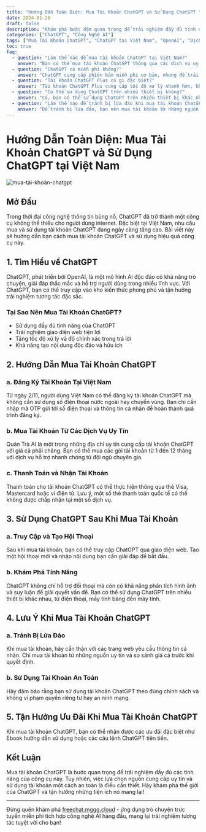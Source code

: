 ```yaml
---
title: "Hướng Dẫn Toàn Diện: Mua Tài Khoản ChatGPT và Sử Dụng ChatGPT tại Việt Nam"
date: 2024-01-20
draft: false
description: "Khám phá bước đệm quan trọng để trải nghiệm đầy đủ tính năng của ChatGPT: hướng dẫn chi tiết cách mua và sử dụng tài khoản ChatGPT tại Việt Nam."
categories: ["ChatGPT", "Công Nghệ AI"]
tags: ["Mua Tài Khoản ChatGPT", "ChatGPT tại Việt Nam", "OpenAI", "Dịch Vụ ChatGPT", "Tài Khoản ChatGPT"]
toc: true
faq:
  - question: "Làm thế nào để mua tài khoản ChatGPT tại Việt Nam?"
    answer: "Bạn có thể mua tài khoản ChatGPT thông qua các dịch vụ uy tín như Quán Trà AI hoặc đăng ký trực tiếp từ OpenAI."
  - question: "ChatGPT có miễn phí không?"
    answer: "ChatGPT cung cấp phiên bản miễn phí cơ bản, nhưng để trải nghiệm đầy đủ, bạn có thể mua gói ChatGPT Plus hoặc tài khoản từ các dịch vụ khác."
  - question: "Tài khoản ChatGPT Plus có gì đặc biệt?"
    answer: "Tài khoản ChatGPT Plus cung cấp tốc độ xử lý nhanh hơn, khả năng truy cập ưu tiên và các tính năng nâng cao khác."
  - question: "Có thể sử dụng ChatGPT trên nhiều thiết bị không?"
    answer: "Có, bạn có thể sử dụng ChatGPT trên nhiều thiết bị khác nhau, từ điện thoại đến máy tính, mà không giới hạn số lượng."
  - question: "Làm thế nào để tránh bị lừa đảo khi mua tài khoản ChatGPT?"
    answer: "Để tránh bị lừa đảo, bạn nên mua tài khoản từ những nguồn uy tín và so sánh giá cả trước khi quyết định mua."
---
```



# Hướng Dẫn Toàn Diện: Mua Tài Khoản ChatGPT và Sử Dụng ChatGPT tại Việt Nam
![mua-tài-khoản-chatgpt](/img/012011.png)

## Mở Đầu

Trong thời đại công nghệ thông tin bùng nổ, ChatGPT đã trở thành một công cụ không thể thiếu cho người dùng internet. Đặc biệt tại Việt Nam, nhu cầu mua và sử dụng tài khoản ChatGPT đang ngày càng tăng cao. Bài viết này sẽ hướng dẫn bạn cách mua tài khoản ChatGPT và sử dụng hiệu quả công cụ này.

## 1. Tìm Hiểu về ChatGPT

ChatGPT, phát triển bởi OpenAI, là một mô hình AI độc đáo có khả năng trò chuyện, giải đáp thắc mắc và hỗ trợ người dùng trong nhiều lĩnh vực. Với ChatGPT, bạn có thể truy cập vào kho kiến thức phong phú và tận hưởng trải nghiệm tương tác đặc sắc.

### Tại Sao Nên Mua Tài Khoản ChatGPT?

- Sử dụng đầy đủ tính năng của ChatGPT
- Trải nghiệm giao diện web tiện lợi
- Tăng tốc độ xử lý và độ chính xác trong trả lời
- Khả năng tạo nội dung độc đáo và hữu ích

## 2. Hướng Dẫn Mua Tài Khoản ChatGPT

### a. Đăng Ký Tài Khoản Tại Việt Nam

Từ ngày 2/11, người dùng Việt Nam có thể đăng ký tài khoản ChatGPT mà không cần sử dụng số điện thoại nước ngoài hay chuyển vùng. Bạn chỉ cần nhập mã OTP gửi tới số điện thoại và thông tin cá nhân để hoàn thành quá trình đăng ký.

### b. Mua Tài Khoản Từ Các Dịch Vụ Uy Tín

Quán Trà AI là một trong những địa chỉ uy tín cung cấp tài khoản ChatGPT với giá cả phải chăng. Bạn có thể mua các gói tài khoản từ 1 đến 12 tháng với dịch vụ hỗ trợ nhanh chóng từ đội ngũ chuyên gia.

### c. Thanh Toán và Nhận Tài Khoản

Thanh toán cho tài khoản ChatGPT có thể thực hiện thông qua thẻ Visa, Mastercard hoặc ví điện tử. Lưu ý, một số thẻ thanh toán quốc tế có thể không được chấp nhận tại một số dịch vụ.

## 3. Sử Dụng ChatGPT Sau Khi Mua Tài Khoản

### a. Truy Cập và Tạo Hội Thoại

Sau khi mua tài khoản, bạn có thể truy cập ChatGPT qua giao diện web. Tạo một hội thoại mới và nhập nội dung bạn cần giải đáp để bắt đầu.

### b. Khám Phá Tính Năng

ChatGPT không chỉ hỗ trợ đối thoại mà còn có khả năng phân tích hình ảnh và suy luận để giải quyết vấn đề. Bạn có thể sử dụng ChatGPT trên nhiều thiết bị khác nhau, từ điện thoại, máy tính bảng đến máy tính.

## 4. Lưu Ý Khi Mua Tài Khoản ChatGPT

### a. Tránh Bị Lừa Đảo

Khi mua tài khoản, hãy cẩn thận với các trang web yêu cầu thông tin cá nhân. Chỉ mua tài khoản từ những nguồn uy tín và so sánh giá cả trước khi quyết định.

### b. Sử Dụng Tài Khoản An Toàn

Hãy đảm bảo rằng bạn sử dụng tài khoản ChatGPT theo đúng chính sách và không vi phạm quyền riêng tư hay an ninh mạng.

## 5. Tận Hưởng Ưu Đãi Khi Mua Tài Khoản ChatGPT

Khi mua tài khoản ChatGPT, bạn có thể nhận được các ưu đãi đặc biệt như Ebook hướng dẫn sử dụng hoặc các câu lệnh ChatGPT tiên tiến.

## Kết Luận

Mua tài khoản ChatGPT là bước quan trọng để trải nghiệm đầy đủ các tính năng của công cụ này. Tuy nhiên, việc lựa chọn nguồn cung cấp uy tín và sử dụng tài khoản một cách an toàn là điều cần thiết. Hãy khám phá thế giới của ChatGPT và tận hưởng những tiện ích nó mang lại!

---

Đừng quên khám phá [freechat.mggg.cloud](https://freechat.mggg.cloud) - ứng dụng trò chuyện trực tuyến miễn phí tích hợp công nghệ AI hàng đầu, mang lại trải nghiệm tương tác tuyệt vời cho bạn!

